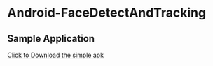 # Android-FaceDetectAndTracking

## Sample Application
<a href="https://raw.githubusercontent.com/guojunyi/Android-FaceDetectAndTracking
/master/apk/FaceDetectAndTracking.apk" target="_blank" title="Download From Google Play">Click to Download the simple apk</a>
